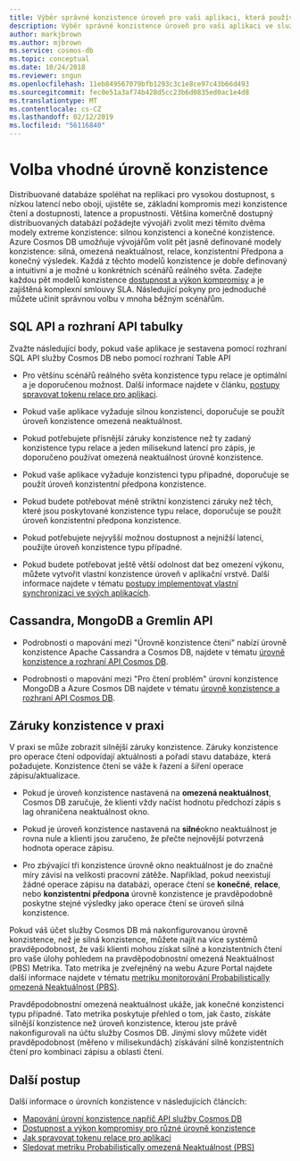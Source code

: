 ```yaml
---
title: Výběr správné konzistence úroveň pro vaši aplikaci, která používá službu Azure Cosmos DB
description: Výběr správné konzistence úroveň pro vaši aplikaci ve službě Azure Cosmos DB.
author: markjbrown
ms.author: mjbrown
ms.service: cosmos-db
ms.topic: conceptual
ms.date: 10/24/2018
ms.reviewer: sngun
ms.openlocfilehash: 11eb849567079bfb1293c3c1e8ce97c43b66d493
ms.sourcegitcommit: fec0e51a3af74b428d5cc23b6d0835ed0ac1e4d8
ms.translationtype: MT
ms.contentlocale: cs-CZ
ms.lasthandoff: 02/12/2019
ms.locfileid: "56116840"
---
```

# <a name="choose-the-right-consistency-level"></a>Volba vhodné úrovně konzistence 

Distribuované databáze spoléhat na replikaci pro vysokou dostupnost, s nízkou latencí nebo obojí, ujistěte se, základní kompromis mezi konzistence čtení a dostupnosti, latence a propustnosti. Většina komerčně dostupný distribuovaných databází požádejte vývojáři zvolit mezi těmito dvěma modely extreme konzistence: silnou konzistenci a konečné konzistence. Azure Cosmos DB umožňuje vývojářům volit pět jasně definované modely konzistence: silná, omezená neaktuálnost, relace, konzistentní Předpona a konečný výsledek. Každá z těchto modelů konzistence je dobře definovaný a intuitivní a je možné u konkrétních scénářů reálného světa. Zadejte každou pět modelů konzistence [dostupnost a výkon kompromisy](consistency-levels-tradeoffs.md) a je zajištěná komplexní smlouvy SLA. Následující pokyny pro jednoduché můžete učinit správnou volbu v mnoha běžným scénářům.

## <a name="sql-api-and-table-api"></a>SQL API a rozhraní API tabulky

Zvažte následující body, pokud vaše aplikace je sestavena pomocí rozhraní SQL API služby Cosmos DB nebo pomocí rozhraní Table API

- Pro většinu scénářů reálného světa konzistence typu relace je optimální a je doporučenou možnost. Další informace najdete v článku, [postupy spravovat tokenu relace pro aplikaci](how-to-manage-consistency.md#utilize-session-tokens).

- Pokud vaše aplikace vyžaduje silnou konzistenci, doporučuje se použít úroveň konzistence omezená neaktuálnost.

- Pokud potřebujete přísnější záruky konzistence než ty zadaný konzistence typu relace a jeden milisekund latencí pro zápis, je doporučeno používat omezená neaktuálnost úrovně konzistence.  

- Pokud vaše aplikace vyžaduje konzistenci typu případné, doporučuje se použít úroveň konzistentní předpona konzistence.

- Pokud budete potřebovat méně striktní konzistenci záruky než těch, které jsou poskytované konzistence typu relace, doporučuje se použít úroveň konzistentní předpona konzistence.

- Pokud potřebujete nejvyšší možnou dostupnost a nejnižší latenci, použijte úroveň konzistence typu případné.

- Pokud budete potřebovat ještě větší odolnost dat bez omezení výkonu, můžete vytvořit vlastní konzistence úroveň v aplikační vrstvě. Další informace najdete v tématu [postupy implementovat vlastní synchronizaci ve svých aplikacích](how-to-custom-synchronization.md).

## <a name="cassandra-mongodb-and-gremlin-api"></a>Cassandra, MongoDB a Gremlin API

- Podrobnosti o mapování mezi "Úrovně konzistence čtení" nabízí úrovně konzistence Apache Cassandra a Cosmos DB, najdete v tématu [úrovně konzistence a rozhraní API Cosmos DB](consistency-levels-across-apis.md#cassandra-mapping).

- Podrobnosti o mapování mezi "Pro čtení problém" úrovní konzistence MongoDB a Azure Cosmos DB najdete v tématu [úrovně konzistence a rozhraní API Cosmos DB](consistency-levels-across-apis.md#mongo-mapping).

## <a name="consistency-guarantees-in-practice"></a>Záruky konzistence v praxi

V praxi se může zobrazit silnější záruky konzistence. Záruky konzistence pro operace čtení odpovídají aktuálnosti a pořadí stavu databáze, která požadujete. Konzistence čtení se váže k řazení a šíření operace zápisu/aktualizace.  

* Pokud je úroveň konzistence nastavená na **omezená neaktuálnost**, Cosmos DB zaručuje, že klienti vždy načíst hodnotu předchozí zápis s lag ohraničena neaktuálnost okno.

* Pokud je úroveň konzistence nastavená na **silné**okno neaktuálnost je rovna nule a klienti jsou zaručeno, že přečte nejnovější potvrzená hodnota operace zápisu.

* Pro zbývající tři konzistence úrovně okno neaktuálnost je do značné míry závisí na velikosti pracovní zátěže. Například, pokud neexistují žádné operace zápisu na databázi, operace čtení se **konečné**, **relace**, nebo **konzistentní předpona** úrovně konzistence je pravděpodobně poskytne stejné výsledky jako operace čtení se úroveň silná konzistence.

Pokud váš účet služby Cosmos DB má nakonfigurovanou úrovně konzistence, než je silná konzistence, můžete najít na více systémů pravděpodobnost, že vaši klienti mohou získat silné a konzistentních čtení pro vaše úlohy pohledem na pravděpodobnostní omezená Neaktuálnost (PBS) Metrika. Tato metrika je zveřejněný na webu Azure Portal najdete další informace najdete v tématu [metriku monitorování Probabilistically omezená Neaktuálnost (PBS)](how-to-manage-consistency.md#monitor-probabilistically-bounded-staleness-pbs-metric).

Pravděpodobnostní omezená neaktuálnost ukáže, jak konečné konzistenci typu případné. Tato metrika poskytuje přehled o tom, jak často, získáte silnější konzistence než úroveň konzistence, kterou jste právě nakonfigurovali na účtu služby Cosmos DB. Jinými slovy můžete vidět pravděpodobnost (měřeno v milisekundách) získávání silně konzistentních čtení pro kombinaci zápisu a oblasti čtení.

## <a name="next-steps"></a>Další postup

Další informace o úrovních konzistence v následujících článcích:

* [Mapování úrovní konzistence napříč API služby Cosmos DB](consistency-levels-across-apis.md)
* [Dostupnost a výkon kompromisy pro různé úrovně konzistence](consistency-levels-tradeoffs.md)
* [Jak spravovat tokenu relace pro aplikaci](how-to-manage-consistency.md#utilize-session-tokens)
* [Sledovat metriku Probabilistically omezená Neaktuálnost (PBS)](how-to-manage-consistency.md#monitor-probabilistically-bounded-staleness-pbs-metric)
